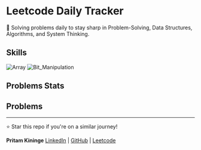 # Leetcode Daily Tracker

🚀 Solving problems daily to stay sharp in Problem-Solving, Data Structures, Algorithms, and System Thinking.



## Skills 

![Array](https://img.shields.io/badge/Array-gray)
![Bit_Manipulation](https://img.shields.io/badge/Bit_Manipulation-gray)



## Problems Stats



## Problems 

---

⭐ Star this repo if you're on a similar journey!

**Pritam Kininge** 
[LinkedIn](https://linkedin.com/in/pritam-kininge)  |  [GitHub](https://github.com/kininge)  |  [Leetcode](https://leetcode.com/u/kininge007/)
